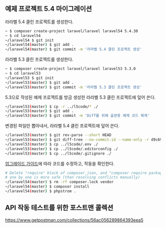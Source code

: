 ## 예제 프로젝트 5.4 마이그레이션

라라벨 5.4 클린 프로젝트를 생성한다.

```bash
~ $ composer create-project laravel/laravel laravel54 5.4.30
~ $ cd laravel54
~/laravel54 $ git init
~/laravel54(master) $ git add .
~/laravel54(master) $ git commit -m '라라벨 5.4 클린 프로젝트 생성'
```

라라벨 5.3 클린 프로젝트를 생성한다.

```bash
~ $ composer create-project laravel/laravel laravel53 5.3.0
~ $ cd laravel53
~/laravel53 $ git init
~/laravel53(master) $ git add .
~/laravel53(master) $ git commit -m '라라벨 5.3 클린 프로젝트 생성'
```

5.3으로 작성된 예제 프로젝트를 방금 생성한 라라벨 5.3 클린 프로젝트에 덮어 쓴다.

```bash
~/laravel53(master) $ cp -r ../l5code/* ./
~/laravel53(master) $ git add .
~/laravel53(master) $ git commit -m 'Diff를 위해 출판용 예제 코드 복제'
```

변경된 파일만 뽑아내서, 라라벨 5.4 클린 프로젝트에 덮어 쓴다.

```bash
~/laravel53(master) $ git rev-parse --short HEAD
~/laravel53(master) $ git diff-tree --no-commit-id --name-only -r d9c6942 | xargs -I{} rsync -R {} ../laravel54
~/laravel53(master) $ cp ../l5code/.env ./
~/laravel53(master) $ cp ../l5code/.editorconfig ./
~/laravel53(master) $ cp ../l5code/.gitignore ./
```

[업그레이드 가이드](https://laravel.com/docs/5.4/upgrade)에 따라 코드를 수정하고, 작동을 확인한다.

```bash
# Delete "require" block of composer.json, and "composer require package" 
# one by one is more safe (than resolving conflicts manually)
~/laravel54(master) $ rm -rf composer.lock vendor
~/laravel54(master) $ composer install
~/laravel54(master) $ phpstrom .
```

## API 작동 테스트를 위한 포스트맨 콜렉션

https://www.getpostman.com/collections/56ac056289864393eea5
